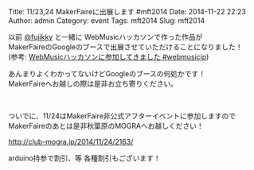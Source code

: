 Title: 11/23,24 MakerFaireに出展します #mft2014
Date: 2014-11-22 22:23
Author: admin
Category: event
Tags: mft2014
Slug: mft2014

以前
[@fujikky](https://twitter.com/fujikky) と一緒に WebMusicハッカソンで作った作品が  
MakerFaireのGoogleのブースで出展させていただけることになりました！  
(参考: [WebMusicハッカソンに参加してきました
\#webmusicjp](http://blog.ca54makske.com/blog/2014/09/19/webmusichackathon/))

あんまりよくわかってないけどGoogleのブースの何処かです！  
MakerFaireへお越しの際は是非お立ち寄りください。

 

ついでに、11/24はMakerFaire非公式アフターイベントに参加しますので  
MakerFaireのあとは是非秋葉原のMOGRAへお越しください！

[http://club-mogra.jp/2014/11/24/2163/  
](http://club-mogra.jp/2014/11/24/2163/)

arduino持参で割引、等 各種割引もございます！

